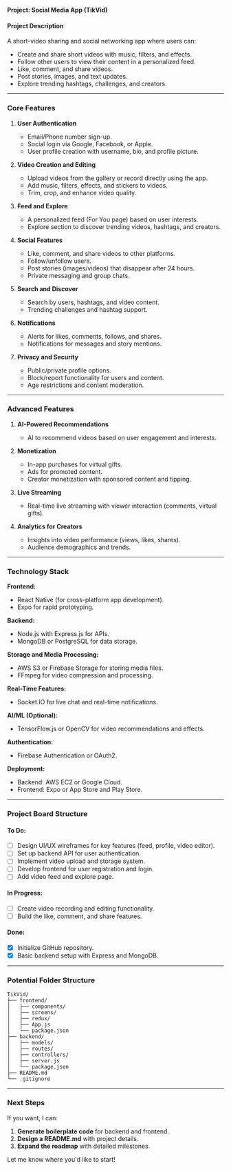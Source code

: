  **Project: Social Media App (TikVid)**

#### **Project Description**
A short-video sharing and social networking app where users can:
- Create and share short videos with music, filters, and effects.
- Follow other users to view their content in a personalized feed.
- Like, comment, and share videos.
- Post stories, images, and text updates.
- Explore trending hashtags, challenges, and creators.

---

### **Core Features**
1. **User Authentication**
   - Email/Phone number sign-up.
   - Social login via Google, Facebook, or Apple.
   - User profile creation with username, bio, and profile picture.

2. **Video Creation and Editing**
   - Upload videos from the gallery or record directly using the app.
   - Add music, filters, effects, and stickers to videos.
   - Trim, crop, and enhance video quality.

3. **Feed and Explore**
   - A personalized feed (For You page) based on user interests.
   - Explore section to discover trending videos, hashtags, and creators.

4. **Social Features**
   - Like, comment, and share videos to other platforms.
   - Follow/unfollow users.
   - Post stories (images/videos) that disappear after 24 hours.
   - Private messaging and group chats.

5. **Search and Discover**
   - Search by users, hashtags, and video content.
   - Trending challenges and hashtag support.

6. **Notifications**
   - Alerts for likes, comments, follows, and shares.
   - Notifications for messages and story mentions.

7. **Privacy and Security**
   - Public/private profile options.
   - Block/report functionality for users and content.
   - Age restrictions and content moderation.

---

### **Advanced Features**
1. **AI-Powered Recommendations**
   - AI to recommend videos based on user engagement and interests.

2. **Monetization**
   - In-app purchases for virtual gifts.
   - Ads for promoted content.
   - Creator monetization with sponsored content and tipping.

3. **Live Streaming**
   - Real-time live streaming with viewer interaction (comments, virtual gifts).

4. **Analytics for Creators**
   - Insights into video performance (views, likes, shares).
   - Audience demographics and trends.

---

### **Technology Stack**
**Frontend:**
- React Native (for cross-platform app development).
- Expo for rapid prototyping.

**Backend:**
- Node.js with Express.js for APIs.
- MongoDB or PostgreSQL for data storage.

**Storage and Media Processing:**
- AWS S3 or Firebase Storage for storing media files.
- FFmpeg for video compression and processing.

**Real-Time Features:**
- Socket.IO for live chat and real-time notifications.

**AI/ML (Optional):**
- TensorFlow.js or OpenCV for video recommendations and effects.

**Authentication:**
- Firebase Authentication or OAuth2.

**Deployment:**
- Backend: AWS EC2 or Google Cloud.
- Frontend: Expo or App Store and Play Store.

---

### **Project Board Structure**
#### **To Do:**
- [ ] Design UI/UX wireframes for key features (feed, profile, video editor).
- [ ] Set up backend API for user authentication.
- [ ] Implement video upload and storage system.
- [ ] Develop frontend for user registration and login.
- [ ] Add video feed and explore page.

#### **In Progress:**
- [ ] Create video recording and editing functionality.
- [ ] Build the like, comment, and share features.

#### **Done:**
- [x] Initialize GitHub repository.
- [x] Basic backend setup with Express and MongoDB.

---

### **Potential Folder Structure**
```plaintext
TikVid/
├── frontend/
│   ├── components/
│   ├── screens/
│   ├── redux/
│   ├── App.js
│   └── package.json
├── backend/
│   ├── models/
│   ├── routes/
│   ├── controllers/
│   ├── server.js
│   └── package.json
├── README.md
└── .gitignore
```

---

### Next Steps
If you want, I can:
1. **Generate boilerplate code** for backend and frontend.
2. **Design a README.md** with project details.
3. **Expand the roadmap** with detailed milestones. 

Let me know where you'd like to start!
